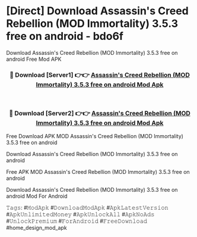 # [Direct] Download Assassin's Creed Rebellion (MOD Immortality) 3.5.3 free on android - bdo6f
Download Assassin's Creed Rebellion (MOD Immortality) 3.5.3 free on android Free Mod APK

<div align="center">
<h3>🔴 Download [Server1] 👉👉 <a href="https://apk-comot.site?title=Assassin's_Creed_Rebellion_(MOD_Immortality)_3.5.3_free_on_android">Assassin's Creed Rebellion (MOD Immortality) 3.5.3 free on android Mod Apk</a></h3><br>

<h3>🔴 Download [Server2] 👉👉 <a href="https://apk-comot.site?title=Assassin's_Creed_Rebellion_(MOD_Immortality)_3.5.3_free_on_android">Assassin's Creed Rebellion (MOD Immortality) 3.5.3 free on android Mod Apk</a></h3>
</div>


Free Download APK MOD Assassin's Creed Rebellion (MOD Immortality) 3.5.3 free on android

Download Assassin's Creed Rebellion (MOD Immortality) 3.5.3 free on android 

Free APK MOD Assassin's Creed Rebellion (MOD Immortality) 3.5.3 free on android 

Download Assassin's Creed Rebellion (MOD Immortality) 3.5.3 free on android Mod For Android

𝚃𝚊𝚐𝚜: #𝙼𝚘𝚍𝙰𝚙𝚔 #𝙳𝚘𝚠𝚗𝚕𝚘𝚊𝚍𝙼𝚘𝚍𝙰𝚙𝚔 #𝙰𝚙𝚔𝙻𝚊𝚝𝚎𝚜𝚝𝚅𝚎𝚛𝚜𝚒𝚘𝚗 #𝙰𝚙𝚔𝚄𝚗𝚕𝚒𝚖𝚒𝚝𝚎𝚍𝙼𝚘𝚗𝚎𝚢 #𝙰𝚙𝚔𝚄𝚗𝚕𝚘𝚌𝚔𝙰𝚕𝚕 #𝙰𝚙𝚔𝙽𝚘𝙰𝚍𝚜 #𝚄𝚗𝚕𝚘𝚌𝚔𝙿𝚛𝚎𝚖𝚒𝚞𝚖 #𝙵𝚘𝚛𝙰𝚗𝚍𝚛𝚘𝚒𝚍 #𝙵𝚛𝚎𝚎𝙳𝚘𝚠𝚗𝚕𝚘𝚊𝚍 #home_design_mod_apk